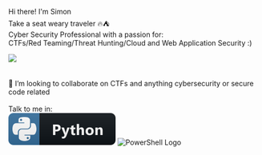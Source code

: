 Hi there! I'm Simon <br>
Take a seat weary traveler 🔥⛺ <br>
Cyber Security Professional with a passion for: <br>
CTFs/Red Teaming/Threat Hunting/Cloud and Web Application Security :) <br>
<div id="header" align="left">
  <img src ="https://media.giphy.com/media/YRMb6dd7zprS00JdGZ/giphy.gif" width="100"/>
</div>
<br>

👯 I’m looking to collaborate on CTFs and anything cybersecurity or secure code related <br><br>
Talk to me in: <br>
![Alt text](https://raw.githubusercontent.com/MikeCodesDotNET/ColoredBadges/master/svg/dev/languages/python.svg)       <img src="https://gist.githubusercontent.com/Xainey/d5bde7d01dcbac51ac951810e94313aa/raw/6c858c46726541b48ddaaebab29c41c07a196394/PowerShell.svg" alt="PowerShell Logo" width="60" height="30">
